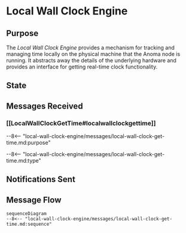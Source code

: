 <div class="engine" markdown>


# Local Wall Clock Engine


## Purpose


<!-- --8<-- [start:purpose] -->

The *Local Wall Clock Engine* provides a mechanism for tracking and managing time locally on the physical machine that the Anoma node is running.
It abstracts away the details of the underlying hardware and
provides an interface for getting real-time clock functionality.

<!-- --8<-- [end:purpose] -->

## State



## Messages Received


### [[LocalWallClockGetTime#localwallclockgettime]]


--8<-- "local-wall-clock-engine/messages/local-wall-clock-get-time.md:purpose"

--8<-- "local-wall-clock-engine/messages/local-wall-clock-get-time.md:type"


## Notifications Sent



## Message Flow



<!-- --8<-- [start:messages] -->
```mermaid
sequenceDiagram
--8<-- "local-wall-clock-engine/messages/local-wall-clock-get-time.md:sequence"
```
<!-- --8<-- [end:messages] -->

</div>
